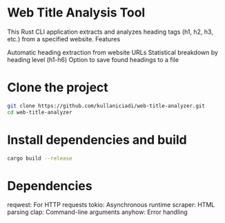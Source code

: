 # Web Title Analysis Tool
This Rust CLI application extracts and analyzes heading tags (h1, h2, h3, etc.) from a specified website.
Features

Automatic heading extraction from website URLs
Statistical breakdown by heading level (h1-h6)
Option to save found headings to a file

# Clone the project
```bash
git clone https://github.com/kullaniciadi/web-title-analyzer.git
cd web-title-analyzer
```
# Install dependencies and build
```bash
cargo build --release
```

# Dependencies

reqwest: For HTTP requests
tokio: Asynchronous runtime
scraper: HTML parsing
clap: Command-line arguments
anyhow: Error handling
